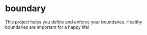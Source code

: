 # boundary
This project helps you define and enforce your boundaries. Healthy boundaries are important for a happy life!
